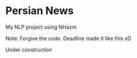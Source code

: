 # Persian News

My NLP project using NHazm

Note: Forgive the code. Deadline made it like this xD

Under construction
